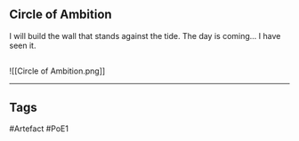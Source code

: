 ## Circle of Ambition
I will build the wall that stands against the tide.
The day is coming... I have seen it.
##
![[Circle of Ambition.png]]

---
## Tags
#Artefact
#PoE1